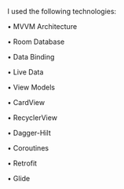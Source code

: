 I used the following technologies:

• MVVM Architecture

• Room Database

• Data Binding

• Live Data

• View Models

• CardView

• RecyclerView

• Dagger-Hilt

• Coroutines

• Retrofit

• Glide

